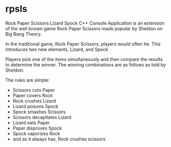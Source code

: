 # rpsls
Rock Paper Scissors Lizard Spock C++ Console Application
is an extension of the well known game Rock Paper Scissors made popular by Sheldon on Big Bang Theory.
 
In the traditional game, Rock Paper Scissors, players would often tie. This introduces two new elements, Lizard, and Spock

 Players pick one of the items simultaneously and then compare the results to determine the winner.
 The winning combinations are as follows as told by Sheldon:
  
 The rules are simple:

* Scissors cuts Paper
* Paper covers Rock
* Rock crushes Lizard
* Lizard poisons Spock
* Spock smashes Scissors
* Scissors decapitates Lizard
* Lizard eats Paper
* Paper disproves Spock
* Spock vaporizes Rock
* and as it always has, Rock crushes scissors
